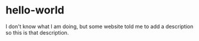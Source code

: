 # hello-world
I don't know what I am doing, but some website told me to add a description so this is that description.
